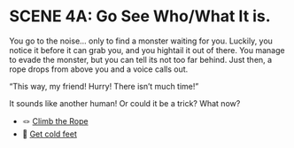 # SCENE 4A: Go See Who/What It is.

You go to the noise… only to find a monster waiting for you. Luckily, you notice it before it can grab you, and you hightail it out of there. You manage to evade the monster,  but you can tell its not too far behind.
Just then, a rope drops from above you and a voice calls out. 

“This way, my friend! Hurry! There isn’t much time!”

It sounds like another human! Or could it be a trick?
What now?  

- 🪢 [Climb the Rope](./scene5A.md)
- 🥶 [Get cold feet](./scene5B.md)